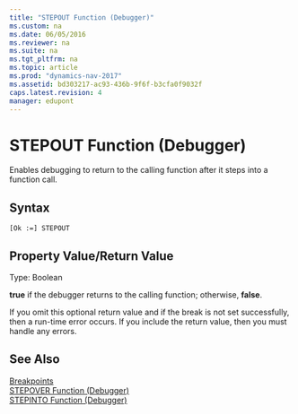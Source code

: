 ```yaml
---
title: "STEPOUT Function (Debugger)"
ms.custom: na
ms.date: 06/05/2016
ms.reviewer: na
ms.suite: na
ms.tgt_pltfrm: na
ms.topic: article
ms.prod: "dynamics-nav-2017"
ms.assetid: bd303217-ac93-436b-9f6f-b3cfa0f9032f
caps.latest.revision: 4
manager: edupont
---
```

# STEPOUT Function (Debugger)
Enables debugging to return to the calling function after it steps into a function call.  
  
## Syntax  
  
```  
[Ok :=] STEPOUT   
```  
  
## Property Value/Return Value  
 Type: Boolean  
  
 **true** if the debugger returns to the calling function; otherwise, **false**.  
  
 If you omit this optional return value and if the break is not set successfully, then a run-time error occurs. If you include the return value, then you must handle any errors.  
  
## See Also  
 [Breakpoints](Breakpoints.md)   
 [STEPOVER Function \(Debugger\)](STEPOVER-Function--Debugger-.md)   
 [STEPINTO Function \(Debugger\)](STEPINTO-Function--Debugger-.md)